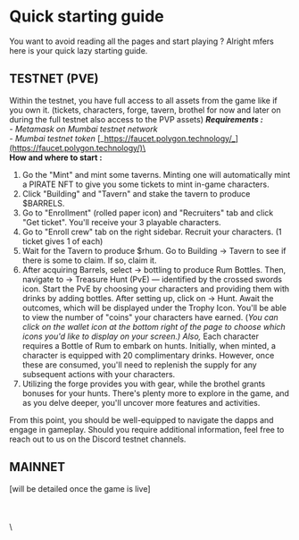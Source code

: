 # Quick starting guide

You want to avoid reading all the pages and start playing ? Alright mfers here is your quick lazy starting guide.&#x20;

## TESTNET (PVE)

Within the testnet, you have full access to all assets from the game like if you own it. (tickets, characters, forge, tavern, brothel for now and later on during the full testnet also access to the PVP assets) _**Requirements :**_ \
_- Metamask on Mumbai testnet network_\
_- Mumbai testnet token_ [_https://faucet.polygon.technology/_](https://faucet.polygon.technology/)\
\
**How and where to start :**&#x20;

1. Go the "Mint" and mint some taverns. Minting one will automatically mint a PIRATE NFT to give you some tickets to mint in-game characters.&#x20;
2. Click "Building" and "Tavern" and stake the tavern to produce $BARRELS.
3. Go to "Enrollment" (rolled paper icon) and "Recruiters" tab and click "Get ticket". You'll receive your 3 playable characters.
4. Go to "Enroll crew" tab on the right sidebar. Recruit your characters. (1 ticket gives 1 of each)
5. Wait for the Tavern to produce $rhum. Go to Building -> Tavern to see if there is some to claim. If so, claim it.
6. After acquiring Barrels, select -> bottling to produce Rum Bottles. Then, navigate to -> Treasure Hunt (PvE) — identified by the crossed swords icon. Start the PvE by choosing your characters and providing them with drinks by adding bottles. After setting up, click on -> Hunt. Await the outcomes, which will be displayed under the Trophy Icon. You'll be able to view the number of "coins" your characters have earned. (_You can click on the wallet icon at the bottom right of the page to choose which icons you'd like to display on your screen.) Also,_ Each character requires a Bottle of Rum to embark on hunts. Initially, when minted, a character is equipped with 20 complimentary drinks. However, once these are consumed, you'll need to replenish the supply for any subsequent actions with your characters.&#x20;
7. Utilizing the forge provides you with gear, while the brothel grants bonuses for your hunts. There's plenty more to explore in the game, and as you delve deeper, you'll uncover more features and activities.



From this point, you should be well-equipped to navigate the dapps and engage in gameplay. Should you require additional information, feel free to reach out to us on the Discord testnet channels.

## MAINNET

\[will be detailed once the game is live]\
\
\
\
\
